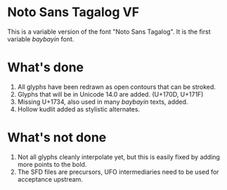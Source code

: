 # Noto Sans Tagalog VF

This is a variable version of the font "Noto Sans Tagalog". It is the first variable *baybayin* font.

# What's done

1. All glyphs have been redrawn as open contours that can be stroked.
2. Glyphs that will be in Unicode 14.0 are added. (U+170D, U+171F)
3. Missing U+1734, also used in many *baybayin* texts, added.
4. Hollow kudlit added as stylistic alternates.

# What's not done

1. Not all glyphs cleanly interpolate yet, but this is easily fixed by adding more points to the bold.
2. The SFD files are precursors, UFO intermediaries need to be used for acceptance upstream.
